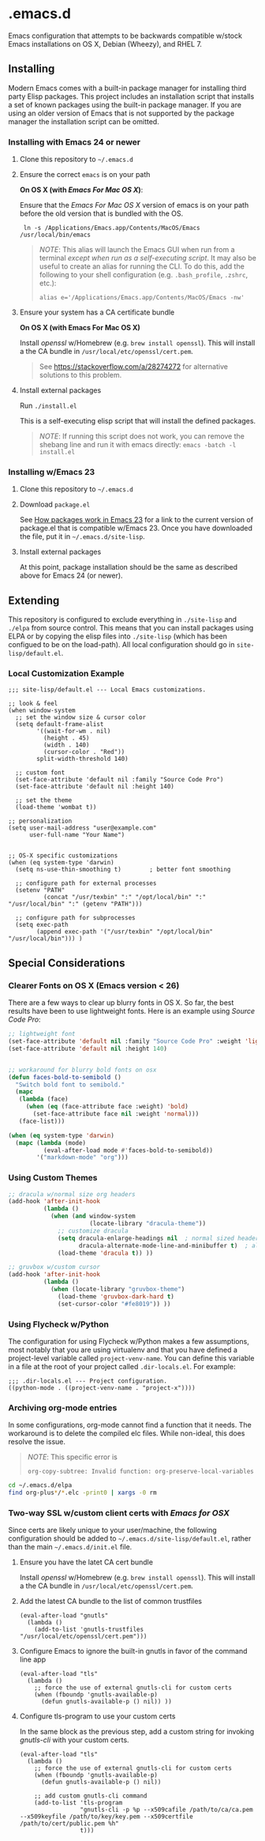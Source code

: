 # .emacs.d

Emacs configuration that attempts to be backwards compatible w/stock Emacs
installations on OS X, Debian (Wheezy), and RHEL 7.


## Installing

Modern Emacs comes with a built-in package manager for installing third party
Elisp packages. This project includes an installation script that installs a set
of known packages using the built-in package manager. If you are using an older
version of Emacs that is not supported by the package manager the installation
script can be omitted.


### Installing with Emacs 24 or newer

1. Clone this repository to `~/.emacs.d`

2. Ensure the correct `emacs` is on your path

    **On OS X (with *Emacs For Mac OS X*)**:

    Ensure that the *Emacs For Mac OS X* version of emacs is on your path before
    the old version that is bundled with the OS.

        ln -s /Applications/Emacs.app/Contents/MacOS/Emacs /usr/local/bin/emacs

    > *NOTE*: This alias will launch the Emacs GUI when run from a terminal
    > *except when run as a self-executing script*. It may also be useful to
    > create an alias for running the CLI. To do this, add the following to your
    > shell configuration (e.g. `.bash_profile`, `.zshrc`, etc.):
    >
    >     alias e='/Applications/Emacs.app/Contents/MacOS/Emacs -nw'

3. Ensure your system has a CA certificate bundle

    **On OS X (with Emacs For Mac OS X)**

    Install *openssl* w/Homebrew (e.g. `brew install openssl`). This will
    install a the CA bundle in `/usr/local/etc/openssl/cert.pem`.

    > See https://stackoverflow.com/a/28274272 for alternative solutions to this
    > problem.

3. Install external packages

    Run `./install.el`

    This is a self-executing elisp script that will install the defined
    packages.

    > *NOTE*: If running this script does not work, you can remove the shebang
    > line and run it with emacs directly: `emacs -batch -l install.el`


### Installing w/Emacs 23

1. Clone this repository to `~/.emacs.d`

2. Download `package.el`

    See [How packages work in Emacs 23](http://www.emacswiki.org/emacs/ELPA#toc10)
    for a link to the current version of package.el that is compatible w/Emacs 23.
    Once you have downloaded the file, put it in `~/.emacs.d/site-lisp`.

3. Install external packages

    At this point, package installation should be the same as described above
    for Emacs 24 (or newer).


## Extending

This repository is configured to exclude everything in `./site-lisp` and
`./elpa` from source control. This means that you can install packages using
ELPA or by copying the elisp files into `./site-lisp` (which has been configued
to be on the load-path). All local configuration should go in
`site-lisp/default.el`.


### Local Customization Example

```elisp
;;; site-lisp/default.el --- Local Emacs customizations.

;; look & feel
(when window-system
  ;; set the window size & cursor color
  (setq default-frame-alist
        '((wait-for-wm . nil)
          (height . 45)
          (width . 140)
          (cursor-color . "Red"))
        split-width-threshold 140)

  ;; custom font
  (set-face-attribute 'default nil :family "Source Code Pro")
  (set-face-attribute 'default nil :height 140)

  ;; set the theme
  (load-theme 'wombat t))

;; personalization
(setq user-mail-address "user@example.com"
      user-full-name "Your Name")


;; OS-X specific customizations
(when (eq system-type 'darwin)
  (setq ns-use-thin-smoothing t)        ; better font smoothing

  ;; configure path for external processes
  (setenv "PATH"
          (concat "/usr/texbin" ":" "/opt/local/bin" ":" "/usr/local/bin" ":" (getenv "PATH")))

  ;; configure path for subprocesses
  (setq exec-path
        (append exec-path '("/usr/texbin" "/opt/local/bin" "/usr/local/bin"))) )
```


## Special Considerations

### Clearer Fonts on OS X (Emacs version < 26)

There are a few ways to clear up blurry fonts in OS X. So far, the best results
have been to use lightweight fonts. Here is an example using *Source Code Pro*:

```lisp
;; lightweight font
(set-face-attribute 'default nil :family "Source Code Pro" :weight 'light)
(set-face-attribute 'default nil :height 140)


;; workaround for blurry bold fonts on osx
(defun faces-bold-to-semibold ()
  "Switch bold font to semibold."
  (mapc
   (lambda (face)
     (when (eq (face-attribute face :weight) 'bold)
       (set-face-attribute face nil :weight 'normal)))
   (face-list)))

(when (eq system-type 'darwin)
  (mapc (lambda (mode)
          (eval-after-load mode #'faces-bold-to-semibold))
        '("markdown-mode" "org")))
```


### Using Custom Themes

```lisp
;; dracula w/normal size org headers
(add-hook 'after-init-hook
          (lambda ()
            (when (and window-system
                       (locate-library "dracula-theme"))
              ;; customize dracula
              (setq dracula-enlarge-headings nil  ; normal sized headers
                    dracula-alternate-mode-line-and-minibuffer t)  ; alt mode line
              (load-theme 'dracula t)) ))

;; gruvbox w/custom cursor
(add-hook 'after-init-hook
          (lambda ()
            (when (locate-library "gruvbox-theme")
              (load-theme 'gruvbox-dark-hard t)
              (set-cursor-color "#fe8019")) ))
```

### Using Flycheck w/Python

The configuration for using Flycheck w/Python makes a few assumptions, most
notably that you are using virtualenv and that you have defined a project-level
variable called `project-venv-name`. You can define this variable in a file
at the root of your project called `.dir-locals.el`. For example:

```elisp
;;; .dir-locals.el --- Project configuration.
((python-mode . ((project-venv-name . "project-x"))))
```


### Archiving org-mode entries

In some configurations, org-mode cannot find a function that it needs. The
workaround is to delete the compiled elc files. While non-ideal, this does
resolve the issue.

> *NOTE*: This specific error is
>
> ```
> org-copy-subtree: Invalid function: org-preserve-local-variables
> ```


```sh
cd ~/.emacs.d/elpa
find org-plus*/*.elc -print0 | xargs -0 rm
```


### Two-way SSL w/custom client certs with *Emacs for OSX*

Since certs are likely unique to your user/machine, the following configuration
should be added to `~/.emacs.d/site-lisp/default.el`, rather than the main
`~/.emacs.d/init.el` file.

1. Ensure you have the latet CA cert bundle

    Install *openssl* w/Homebrew (e.g. `brew install openssl`). This will
    install a the CA bundle in `/usr/local/etc/openssl/cert.pem`.

2. Add the latest CA bundle to the list of common trustfiles

    ```elisp
    (eval-after-load "gnutls"
      (lambda ()
        (add-to-list 'gnutls-trustfiles "/usr/local/etc/openssl/cert.pem")))
    ```

3. Configure Emacs to ignore the built-in gnutls in favor of the command line app

    ```elisp
    (eval-after-load "tls"
      (lambda ()
        ;; force the use of external gnutls-cli for custom certs
        (when (fboundp 'gnutls-available-p)
          (defun gnutls-available-p () nil)) ))
    ```

4. Configure tls-program to use your custom certs

    In the same block as the previous step, add a custom string for invoking
    *gnutls-cli* with your custom certs.
    
    ```elisp
    (eval-after-load "tls"
      (lambda ()
        ;; force the use of external gnutls-cli for custom certs
        (when (fboundp 'gnutls-available-p)
          (defun gnutls-available-p () nil))

        ;; add custom gnutls-cli command
        (add-to-list 'tls-program
                     "gnutls-cli -p %p --x509cafile /path/to/ca/ca.pem --x509keyfile /path/to/key/key.pem --x509certfile /path/to/cert/public.pem %h"
                     t)))
    ```

